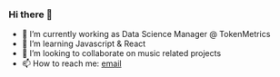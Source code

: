 ### Hi there 👋

- 🔭 I’m currently working as Data Science Manager @ TokenMetrics
- 🌱 I’m learning Javascript & React
- 👯 I’m looking to collaborate on music related projects
- 📫 How to reach me: [email](doan.paul@columbia.edu)

